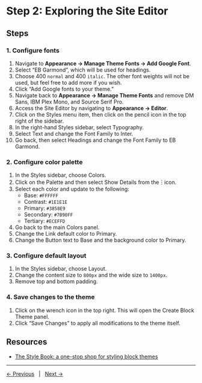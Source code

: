 # Step 2: Exploring the Site Editor

## Steps

### 1. Configure fonts
1. Navigate to **Appearance → Manage Theme Fonts → Add Google Font**.
2. Select “EB Garmond”, which will be used for headings.
3. Choose 400 `normal` and 400 `italic`. The other font weights will not be used, but feel free to add more if you wish.
4. Click “Add Google fonts to your theme.”
5. Navigate back to **Appearance → Manage Theme Fonts** and remove DM Sans, IBM Plex Mono, and Source Serif Pro.
6. Access the Site Editor by navigating to **Appearance → Editor**.
7. Click on the Styles menu item, then click on the pencil icon in the top right of the sidebar.
8. In the right-hand Styles sidebar, select Typography.
9. Select Text and change the Font Family to Inter.
10. Go back, then select Headings and change the Font Family to EB Garmond.

### 2. Configure color palette
1. In the Styles sidebar, choose Colors.
2. Click on the Palette and then select Show Details from the︙icon.
3. Select each color and update to the following:
    - Base: `#FFFFFF`
    - Contrast: `#1E1E1E`
    - Primary: `#3858E9`
    - Secondary: `#7B90FF`
    - Tertiary: `#ECEFFD`
4. Go back to the main Colors panel.
5. Change the Link default color to Primary.
6. Change the Button text to Base and the background color to Primary.

### 3. Configure default layout
1. In the Styles sidebar, choose Layout.
2. Change the content size to `800px` and the wide size to `1400px`.
3. Remove top and bottom padding.

### 4. Save changes to the theme
1. Click on the wrench icon in the top right. This will open the Create Block Theme panel.
2. Click “Save Changes” to apply all modifications to the theme itself.


## Resources
- [The Style Book: a one-stop shop for styling block themes](https://developer.wordpress.org/news/2023/06/the-style-book-a-one-stop-shop-for-styling-block-themes/)

---
[← Previous](/steps/step-1/readme.md) &nbsp;&nbsp;|&nbsp;&nbsp; [Next →](/steps/step-3/readme.md)